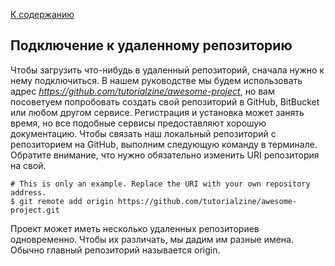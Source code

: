 [К содержанию](./README.md)

## Подключение к удаленному репозиторию

Чтобы загрузить что-нибудь в удаленный репозиторий, сначала нужно к нему подключиться. В нашем руководстве мы будем использовать адрес *https://github.com/tutorialzine/awesome-project*, но вам посоветуем попробовать создать свой репозиторий в GitHub, BitBucket или любом другом сервисе. Регистрация и установка может занять время, но все подобные сервисы предоставляют хорошую документацию.
Чтобы связать наш локальный репозиторий с репозиторием на GitHub, выполним следующую команду в терминале. Обратите внимание, что нужно обязательно изменить URI репозитория на свой.

```bash=
# This is only an example. Replace the URI with your own repository address.
$ git remote add origin https://github.com/tutorialzine/awesome-project.git
```

Проект может иметь несколько удаленных репозиториев одновременно. Чтобы их различать, мы дадим им разные имена. Обычно главный репозиторий называется origin.